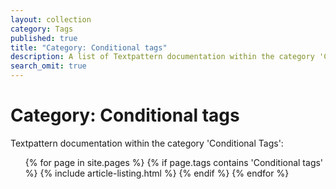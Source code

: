 ```yaml
---
layout: collection
category: Tags
published: true
title: "Category: Conditional tags"
description: A list of Textpattern documentation within the category 'Conditional Tags'.
search_omit: true
---
```


# Category: Conditional tags

Textpattern documentation within the category 'Conditional Tags':

<ol class="list--no-bullets">
    {% for page in site.pages %}
        {% if page.tags contains 'Conditional tags' %}
            {% include article-listing.html %}
        {% endif %}
    {% endfor %}
</ol>
